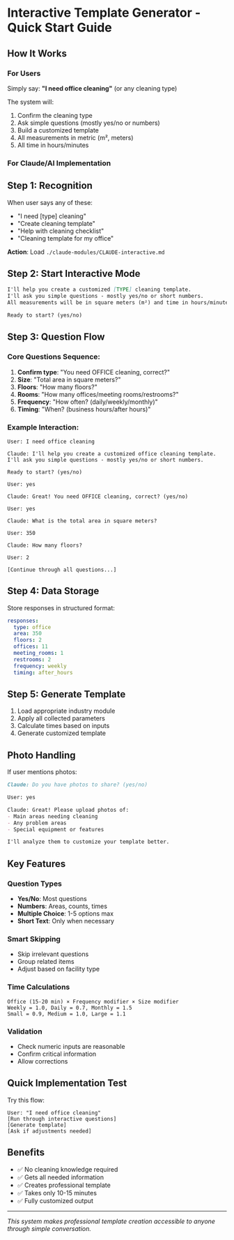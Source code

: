 # Interactive Template Generator - Quick Start Guide

## How It Works

### For Users
Simply say: **"I need office cleaning"** (or any cleaning type)

The system will:
1. Confirm the cleaning type
2. Ask simple questions (mostly yes/no or numbers)
3. Build a customized template
4. All measurements in metric (m², meters)
5. All time in hours/minutes

### For Claude/AI Implementation

## Step 1: Recognition
When user says any of these:
- "I need [type] cleaning"
- "Create cleaning template"
- "Help with cleaning checklist"
- "Cleaning template for my office"

**Action**: Load `./claude-modules/CLAUDE-interactive.md`

## Step 2: Start Interactive Mode
```markdown
I'll help you create a customized [TYPE] cleaning template. 
I'll ask you simple questions - mostly yes/no or short numbers.
All measurements will be in square meters (m²) and time in hours/minutes.

Ready to start? (yes/no)
```

## Step 3: Question Flow

### Core Questions Sequence:
1. **Confirm type**: "You need OFFICE cleaning, correct?"
2. **Size**: "Total area in square meters?"
3. **Floors**: "How many floors?"
4. **Rooms**: "How many offices/meeting rooms/restrooms?"
5. **Frequency**: "How often? (daily/weekly/monthly)"
6. **Timing**: "When? (business hours/after hours)"

### Example Interaction:
```
User: I need office cleaning

Claude: I'll help you create a customized office cleaning template.
I'll ask you simple questions - mostly yes/no or short numbers.

Ready to start? (yes/no)

User: yes

Claude: Great! You need OFFICE cleaning, correct? (yes/no)

User: yes

Claude: What is the total area in square meters?

User: 350

Claude: How many floors?

User: 2

[Continue through all questions...]
```

## Step 4: Data Storage
Store responses in structured format:
```yaml
responses:
  type: office
  area: 350
  floors: 2
  offices: 11
  meeting_rooms: 1
  restrooms: 2
  frequency: weekly
  timing: after_hours
```

## Step 5: Generate Template
1. Load appropriate industry module
2. Apply all collected parameters
3. Calculate times based on inputs
4. Generate customized template

## Photo Handling
If user mentions photos:
```markdown
Claude: Do you have photos to share? (yes/no)

User: yes

Claude: Great! Please upload photos of:
- Main areas needing cleaning
- Any problem areas
- Special equipment or features

I'll analyze them to customize your template better.
```

## Key Features

### Question Types
- **Yes/No**: Most questions
- **Numbers**: Areas, counts, times
- **Multiple Choice**: 1-5 options max
- **Short Text**: Only when necessary

### Smart Skipping
- Skip irrelevant questions
- Group related items
- Adjust based on facility type

### Time Calculations
```
Office (15-20 min) × Frequency modifier × Size modifier
Weekly = 1.0, Daily = 0.7, Monthly = 1.5
Small = 0.9, Medium = 1.0, Large = 1.1
```

### Validation
- Check numeric inputs are reasonable
- Confirm critical information
- Allow corrections

## Quick Implementation Test

Try this flow:
```
User: "I need office cleaning"
[Run through interactive questions]
[Generate template]
[Ask if adjustments needed]
```

## Benefits
- ✅ No cleaning knowledge required
- ✅ Gets all needed information
- ✅ Creates professional template
- ✅ Takes only 10-15 minutes
- ✅ Fully customized output

---

*This system makes professional template creation accessible to anyone through simple conversation.*
